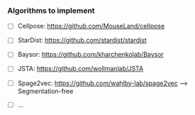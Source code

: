 ### Algorithms to implement
- [ ] Cellpose: <https://github.com/MouseLand/cellpose>
- [ ] StarDist: <https://github.com/stardist/stardist>
- [ ] Baysor: <https://github.com/kharchenkolab/Baysor>
- [ ] JSTA: <https://github.com/wollmanlab/JSTA>
- [ ] Spage2vec: <https://github.com/wahlby-lab/spage2vec> --> Segmentation-free

- [ ] ...

